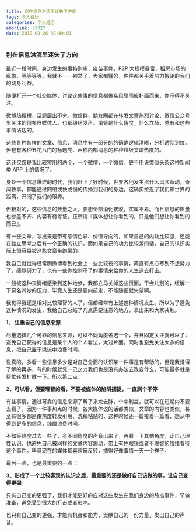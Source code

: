 ```yaml
---
title: 别在信息洪流里迷失了方向
tags: 个人经历
categories: 个人经历
abbrlink: 53827
date: 2018-08-26 08:49:01
---
```




### 别在信息洪流里迷失了方向



最近一段时间，身边发生的事特别多，疫苗事件，P2P 大规模暴雷，租房市场的乱象，等等等等，我就不一一列举了，大家都懂的，件件都关乎着努力搬砖的我们的切身利益。

随便打开一个社交媒体，讨论这些事的信息都像疾风骤雨般扑面而来，你不得不关注。

微博热搜榜、话题层出不穷。微信群、朋友圈都在转发文章热烈讨论，微信公众号里关注的很多自媒体人，也都纷纷发声。甭管是什么角度，什么立场，总有和这些事情沾边的。

这些各种各样的文章、信息、消息中有一部分的的确确逻辑清晰，分析透彻到位，但也有各种五花八门的标题党、声称内部消息的种种垃圾文蹭热度的。

这还仅仅是我比较常用的两个，一个微博，一个微信。更不用说类似头条这种新闻类 APP 上的情况了。

身处一个信息爆炸的时代，我们赶上了好时候，世界各地发生点什么风吹草动，奇闻轶事，都能通过网络或快或慢的传播到我们的身边，这确实拉近了我们和世界的距离，开阔了我们的眼界。

但相对的，这些信息的数量之大，要想全部消化接收，实属不易。而且信息的质量也参差不齐、内容有待考证。正所谓『媒体想让你看到的，只是他们想让你看到的而已』。

有一些文章，写出来是带有感情色彩、价值导向的，如果自己的内功比较强，还能在独立思考之后有一个正确的认识，而如果自己的功力比较差的话，自己的认识实际上很容易被这些文章带跑偏的。

我自己就觉得经常刷微博看到社会上一些比较丧的事情，简直有点心寒到不想努力了，感觉努力了，也有一些你控制不了的事情来给你的人生送去打击。

一般被这种丧情绪感染到这种地步，我都立马关掉这些页面，干会儿别的，缓解一下莫名其妙的压力，毕竟人生还是要向前走，不能随便就失望啊。

我觉得我还是相对比较理智的人了，但都经常有上述这种情况发生。所以为了避免这种情况的发生，我给自己总结了几点需要注意的地方，拿出来和大家共勉。

**1、 注重自己的信息来源**

尽量选择几个可靠的信息来源，可以不同角度各选一个，并且固定关注就可以了，避免自己获得的信息是某个人的个人看法，太过片面，同时也避免关注太多的信息，把自己置于洪流中浪费时间。

说真的，多看一些信息多少是对自己全面的认识某一件事是有帮助的，但是我觉得了解的再多，有的时候就凭一己之力我们也是没有办法去改变什么，可能最多就是帮忙转发扩散一下。所以第二点：

**2、可以看，但要理智的看，不要被媒体的陷阱捕捉，一直刷个不停**

有些事情，通过可靠的信息来源了解了来龙去脉，个中利益，就可以在短期内不要去看了。因为一件事热点的时候，各大媒体说的话都类似，文章的内容也类似，甚至有很多都是蹭热度转发引用、洗稿粘贴的，这种时候还一篇接着一篇看，想从中得到更多的信息，纯属浪费时间。

不如等热度过去一些了，有不同角度的声音出来了，再看一下其他角度，让自己理性认识，也避免自己被同样的文章内容煽动，带上有色眼镜或者不理智的情绪看待这个事件。毕竟现在的媒体都喜欢玩反转，搞得好像事情一天一个样子。

最后一点，也是最重要的一点：

**3、形成了一个比较客观的认识之后，最重要的还是做好自己该做的事，让自己变得更强**

只有自己变的更强了，我们才能更好的应对这些发生在我们身边的热点事件，早做准备，避免受到很大的打击或者影响。

也只有自己变的更强，才能有机会和能力，贡献自己的一份力量，发出自己的声音。


